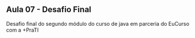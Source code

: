 ## Aula 07 - Desafio Final

Desafio final do segundo módulo do curso de java em parceria do EuCurso com a +PraTI
